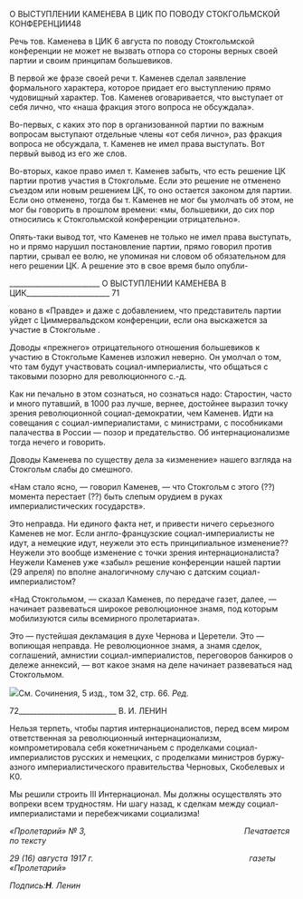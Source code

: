 О ВЫСТУПЛЕНИИ КАМЕНЕВА В ЦИК ПО ПОВОДУ СТОКГОЛЬМСКОЙ КОНФЕРЕНЦИИ48

Речь тов. Каменева в ЦИК 6 августа по поводу Стокгольмской конференции не мо­жет не вызвать отпора со стороны верных своей партии и своим принципам большеви­ков.

В первой же фразе своей речи т. Каменев сделал заявление формального характера, которое придает его выступлению прямо чудовищный характер. Тов. Каменев оговари­вается, что выступает от себя лично, что «наша фракция этого вопроса не обсуждала».

Во-первых, с каких это пор в организованной партии по важным вопросам выступа­ют отдельные члены «от себя лично», раз фракция вопроса не обсуждала, т. Каменев не имел права выступать. Вот первый вывод из его же слов.

Во-вторых, какое право имел т. Каменев забыть, что есть решение ЦК партии против участия в Стокгольме. Если это решение не отменено съездом или новым решением ЦК, то оно остается законом для партии. Если оно отменено, тогда бы т. Каменев не мог бы умолчать об этом, не мог бы говорить в прошлом времени: «мы, большевики, до сих пор относились к Стокгольмской конференции отрицательно».

Опять-таки вывод тот, что Каменев не только не имел права выступать, но и прямо нарушил постановление партии, прямо говорил против партии, срывал ее волю, не упоминая ни словом об обязательном для него решении ЦК. А решение это в свое вре­мя было опубли-

  

_________________________ О ВЫСТУПЛЕНИИ КАМЕНЕВА В ЦИК_______________________ 71

ковано в «Правде» и даже с добавлением, что представитель партии уйдет с Циммер­вальдском конференции, если она выскажется за участие в Стокгольме .

Доводы «прежнего» отрицательного отношения большевиков к участию в Сток­гольме Каменев изложил неверно. Он умолчал о том, что там будут участвовать соци­ал-империалисты, что общаться с таковыми позорно для революционного с.-д.

Как ни печально в этом сознаться, но сознаться надо: Старостин, часто и много пу­тавший, в 1000 раз лучше, вернее, достойнее выразил точку зрения революционной со­циал-демократии, чем Каменев. Идти на совещания с социал-империалистами, с мини­страми, с пособниками палачества в России — позор и предательство. Об интернацио­нализме тогда нечего и говорить.

Доводы Каменева по существу дела за «изменение» нашего взгляда на Стокгольм слабы до смешного.

«Нам стало ясно, — говорил Каменев, — что Стокгольм с этого (??) момента перестает (??) быть сле­пым орудием в руках империалистических государств».

Это неправда. Ни единого факта нет, и привести ничего серьезного Каменев не мог. Если англо-французские социал-империалисты не идут, а немецкие идут, неужели это есть принципиальное изменение?? Неужели это вообще изменение с точки зрения ин­тернационалиста? Неужели Каменев уже «забыл» решение конференции нашей партии (29 апреля) по вполне аналогичному случаю с датским социал-империалистом?

«Над Стокгольмом, — сказал Каменев, по передаче газет, далее, — начинает развеваться широкое ре­волюционное знамя, под которым мобилизуются силы всемирного пролетариата».

Это — пустейшая декламация в духе Чернова и Церетели. Это — вопиющая неправ­да. Не революционное знамя, а знамя сделок, соглашений, амнистии социал-империалистов, переговоров банкиров о дележе аннексий, — вот какое знамя на деле начинает развеваться над Стокгольмом.

![](file:///C:/Users/bot32/AppData/Local/Temp/msohtmlclip1/01/clip_image001.png)См. Сочинения, 5 изд., том 32, стр. 66. _Ред._

  

72___________________________ В. И. ЛЕНИН

Нельзя терпеть, чтобы партия интернационалистов, перед всем миром ответственная за революционный интернационализм, компрометировала себя кокетничаньем с про­делками социал-империалистов русских и немецких, с проделками министров буржу­азного империалистического правительства Черновых, Скобелевых и К0.

Мы решили строить III Интернационал. Мы должны осуществлять это вопреки всем трудностям. Ни шагу назад, к сделкам между социал-империалистами и перебежчика­ми социализма!

_«Пролетарий» № 3,                                                                       Печатается по тексту_

_29 (16) августа 1917 г.                                                                      газеты «Пролетарий»_

_Подпись:__Η__. Ленин_